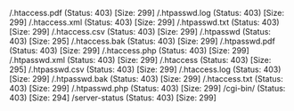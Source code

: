/.htaccess.pdf        (Status: 403) [Size: 299]
/.htpasswd.log        (Status: 403) [Size: 299]
/.htaccess.xml        (Status: 403) [Size: 299]
/.htpasswd.txt        (Status: 403) [Size: 299]
/.htaccess.csv        (Status: 403) [Size: 299]
/.htpasswd            (Status: 403) [Size: 295]
/.htaccess.bak        (Status: 403) [Size: 299]
/.htpasswd.pdf        (Status: 403) [Size: 299]
/.htaccess.php        (Status: 403) [Size: 299]
/.htpasswd.xml        (Status: 403) [Size: 299]
/.htaccess            (Status: 403) [Size: 295]
/.htpasswd.csv        (Status: 403) [Size: 299]
/.htaccess.log        (Status: 403) [Size: 299]
/.htpasswd.bak        (Status: 403) [Size: 299]
/.htaccess.txt        (Status: 403) [Size: 299]
/.htpasswd.php        (Status: 403) [Size: 299]
/cgi-bin/             (Status: 403) [Size: 294]
/server-status        (Status: 403) [Size: 299]
